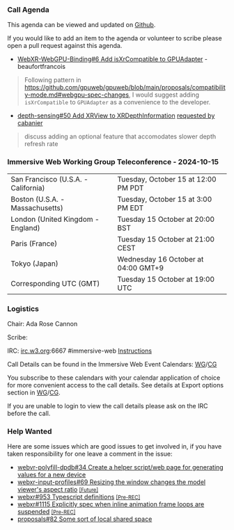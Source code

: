 ### Call Agenda

This agenda can be viewed and updated on [Github](https://github.com/immersive-web/administrivia/blob/main/meetings/2024/2024-10-15-Immersive_Web_Working_Group_Teleconference-agenda.md).

If you would like to add an item to the agenda or volunteer to scribe please open a pull request against this agenda.

* [WebXR-WebGPU-Binding#6 Add isXrCompatible to GPUAdapter](https://github.com/immersive-web/WebXR-WebGPU-Binding/issues/6) - beaufortfrancois
> Following pattern in https://github.com/gpuweb/gpuweb/blob/main/proposals/compatibility-mode.md#webgpu-spec-changes, I would suggest adding `isXrCompatible` to `GPUAdapter` as a convenience to the developer. 
 >

* [depth-sensing#50 Add XRView to XRDepthInformation](https://github.com/immersive-web/depth-sensing/pull/50) [requested by cabanier](https://github.com/immersive-web/depth-sensing/pull/50#issuecomment-2386524454)
> discuss adding an optional feature that accomodates slower depth refresh rate

### Immersive Web Working Group Teleconference - 2024-10-15

<table>
<tr><td> San Francisco (U.S.A. - California) <td> Tuesday, October 15 at 12:00 PM PDT
<tr><td> Boston (U.S.A. - Massachusetts) <td> Tuesday, October 15 at 3:00 PM EDT
<tr><td> London (United Kingdom - England) <td> Tuesday 15 October at 20:00 BST
<tr><td> Paris (France) <td> Tuesday 15 October at 21:00 CEST
<tr><td> Tokyo (Japan) <td> Wednesday 16 October at 04:00 GMT+9
<tr><td> Corresponding UTC (GMT) <td> Tuesday 15 October at 19:00 UTC
</table>

### Logistics

Chair: Ada Rose Cannon

Scribe:

IRC: [irc.w3.org](https://irc.w3.org/):6667 #immersive-web [Instructions](https://github.com/immersive-web/administrivia/blob/main/IRC.md)

Call Details can be found in the Immersive Web Event Calendars: [WG](https://www.w3.org/groups/wg/immersive-web/calendar/)/[CG](https://www.w3.org/groups/cg/immersive-web/calendar/)

You subscribe to these calendars with your calendar application of choice for more convenient access to the call details. See details at Export options section in [WG](https://www.w3.org/groups/wg/immersive-web/calendar/#export)/[CG](https://www.w3.org/groups/cg/immersive-web/calendar/#export).

If you are unable to login to view the call details please ask on the IRC before the call.

### Help Wanted

Here are some issues which are good issues to get involved in, if you have taken responsibility for one leave a comment in the issue:

- [webvr-polyfill-dpdb#34 Create a helper script/web page for generating values for a new device](https://github.com/immersive-web/webvr-polyfill-dpdb/issues/34)
- [webxr-input-profiles#69 Resizing the window changes the model viewer's aspect ratio](https://github.com/immersive-web/webxr-input-profiles/issues/69) [<small>[Future]</small>](https://api.github.com/repos/immersive-web/webxr-input-profiles/milestones/4)
- [webxr#953 Typescript definitions](https://github.com/immersive-web/webxr/issues/953) [<small>[Pre-REC]</small>](https://api.github.com/repos/immersive-web/webxr/milestones/16)
- [webxr#1115 Explicitly spec when inline animation frame loops are suspended](https://github.com/immersive-web/webxr/issues/1115) [<small>[Pre-REC]</small>](https://api.github.com/repos/immersive-web/webxr/milestones/16)
- [proposals#82 Some sort of local shared space](https://github.com/immersive-web/proposals/issues/82)


              
